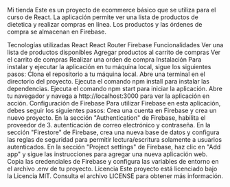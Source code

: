 Mi tienda
Este es un proyecto de ecommerce básico que se utiliza para el curso de React. La aplicación permite ver una lista de productos de dietetica y realizar compras en línea. Los productos y las órdenes de compra se almacenan en Firebase.

Tecnologías utilizadas
React
React Router
Firebase
Funcionalidades
Ver una lista de productos disponibles
Agregar productos al carrito de compras
Ver el carrito de compras
Realizar una orden de compra
Instalación
Para instalar y ejecutar la aplicación en tu máquina local, sigue los siguientes pasos:
Clona el repositorio a tu máquina local.
Abre una terminal en el directorio del proyecto.
Ejecuta el comando npm install para instalar las dependencias.
Ejecuta el comando npm start para iniciar la aplicación.
Abre tu navegador y navega a http://localhost:3000 para ver la aplicación en acción.
Configuración de Firebase
Para utilizar Firebase en esta aplicación, debes seguir los siguientes pasos:
Crea una cuenta en Firebase y crea un nuevo proyecto.
En la sección "Authentication" de Firebase, habilita el proveedor de 3. autenticación de correo electrónico y contraseña.
En la sección "Firestore" de Firebase, crea una nueva base de datos y configura las reglas de seguridad para permitir lectura/escritura solamente a usuarios autenticados.
En la sección "Project settings" de Firebase, haz clic en "Add app" y sigue las instrucciones para agregar una nueva aplicación web.
Copia las credenciales de Firebase y configura las variables de entorno en el archivo .env de tu proyecto.
Licencia
Este proyecto está licenciado bajo la Licencia MIT. Consulta el archivo LICENSE para obtener más información.